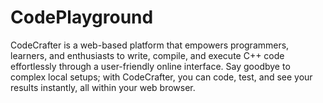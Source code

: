 # CodePlayground
CodeCrafter is a web-based platform that empowers programmers, learners, and enthusiasts to write, compile, and execute C++ code effortlessly through a user-friendly online interface. Say goodbye to complex local setups; with CodeCrafter, you can code, test, and see your results instantly, all within your web browser.
